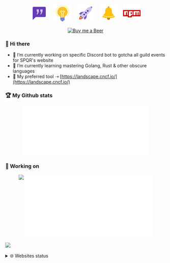 <p align="center">
  <a href="https://teddyfontaine.fr" target="_blank"><img src='assets/quote.svg' alt="Me" title="Me" height='55px'/></a>　
  <a href="https://sheol.fr" target="_blank"><img src='assets/bulb.svg' alt="Blog" title="Blog" height='55px'/></a>　
  <a href="https://teddyfontaine.fr/portfolio" target="_blank"><img src='assets/rocket.svg' alt="Projects" title="Projects" height='55px'/></a>　
  <a href="https://twitter.com/sheolfr" target="_blank"><img src='assets/bell.svg' alt="Updates" title="Updates" height='55px'/></a>　
  <a href="https://www.npmjs.com/~sheol" target="_blank"><img src='assets/npm2.svg' alt="Npm" title="npm" height='55px'/></a>
</p>
<p align="center">
  <a href="https://www.buymeacoffee.com/tfsheol"><img src="https://img.buymeacoffee.com/button-api/?text=Buy me a beer&emoji=🍺&slug=tfsheol&button_colour=FFDD00&font_colour=000000&font_family=Cookie&outline_colour=000000&coffee_colour=ffffff" alt="Buy me a Beer" title="beer"  height='40px'></a>
</p>

### 👋 Hi there

- 🔭 I’m currently working on specific Discord bot to gotcha all guild events for SPQR's website
- 🌱 I’m currently learning mastering Golang, Rust & other obscure languages
- 📖 My preferred tool ⇢ [https://landscape.cncf.io/](https://landscape.cncf.io/)

### 🏆 My Github stats

<a href="https://profile-summary-for-github.com/user/tfsheol"><p align="center">
  <img align=top width="400" src="https://raw.githubusercontent.com/tfSheol/tfSheol/main/github-repo-metrics.svg">
  <img align=top width="400" src="https://raw.githubusercontent.com/tfSheol/tfSheol/main/github-languages-metrics.svg">
</p></a>

### 🚀 Working on

<p align="center">
  <a href="https://wakatime.com/@tfSheol"><img align=top width="400" src="https://raw.githubusercontent.com/tfSheol/tfSheol/main/github-wakatime-metrics.svg"></a>
  <a href="https://github.com/tfSheol?tab=stars"><img align=top width="400" src="https://raw.githubusercontent.com/tfSheol/tfSheol/main/github-starred-metrics.svg"></a>
</p>

![](https://komarev.com/ghpvc/?username=tfSheol&color=lightgrey&style=flat-square)

<details>
<summary>🌐 Websites status</summary>  

```bash
$ cat /home/sheol/websites_status.txt

https://teddyfontaine.fr                                    (Work in progress...)
https://todo.teddyfontaine.fr                               (frontend: deployed / backend: standby)

https://sheol.fr                                            (Work in progress...)

https://unreadlio.fr / unreadlio.com                        (Work in progress...)
https://roadtobeer.fr / roadtobeer.com                      (Work in progress...)
https://deliberries.io / deliberries.fr / deliberries.eu    (Work in progress...)

https://spqr-gw2.fr                                         (Work in progress...)
https://spicia.fr                                           (Work in progress...)
https://gw2.live                                            (Work in progress...)
```

</details>

<!--
**tfSheol/tfSheol** is a ✨ _special_ ✨ repository because its `README.md` (this file) appears on your GitHub profile.

Here are some ideas to get you started:

- 🔭 I’m currently working on ...
- 🌱 I’m currently learning ...
- 👯 I’m looking to collaborate on ...
- 🤔 I’m looking for help with ...
- 💬 Ask me about ...
- 📫 How to reach me: ...
- 😄 Pronouns: ...
- ⚡ Fun fact: ...
-->
